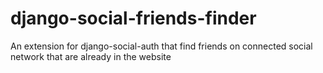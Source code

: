 django-social-friends-finder
============================

An extension for django-social-auth that find friends on connected social network that are already in the website